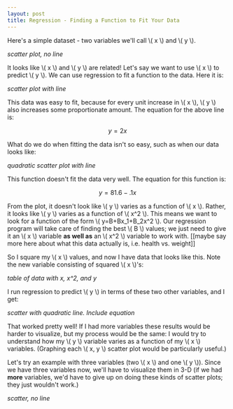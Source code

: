 ```yaml
---
layout: post
title: Regression - Finding a Function to Fit Your Data
---
```


Here's a simple dataset - two variables we'll call \\( x \\) and \\( y \\).

*scatter plot, no line*

It looks like \\( x \\) and \\( y \\) are related! Let's say we want to use \\( x \\) to predict \\( y \\). We can use regression to fit a function to the data. Here it is:

*scatter plot with line*

This data was easy to fit, because for every unit increase in \\( x \\), \\( y \\) also increases some proportionate amount. The equation for the above line is:

$$y=2x$$

What do we do when fitting the data isn't so easy, such as when our data looks like:

*quadratic scatter plot with line*

This function doesn't fit the data very well. The equation for this function is:
 
$$y=81.6-.1x$$

From the plot, it doesn't look like \\( y \\) varies as a function of \\( x \\). Rather, it looks like \\( y \\) varies as a function of \\( x^2 \\). This means we want to look for a function of the form \\( y=B+Bx\_1+B\_2x^2 \\). Our regression program will take care of finding the best \\( B \\) values; we just need to give it an \\( x \\) variable **as well as** an \\( x^2 \\) variable to work with. [[maybe say more here about what this data actually is, i.e. health vs. weight]]

So I square my \\( x \\) values, and now I have data that looks like this. Note the new variable consisting of squared \\( x \\)'s:

*table of data with x, x^2, and y*

I run regression to predict \\( y \\) in terms of these two other variables, and I get:

*scatter with quadratic line. Include equation*

That worked pretty well! If I had more variables these results would be harder to visualize, but my process would be the same: I would try to understand how my \\( y \\) variable varies as a function of my \\( x \\) variables. (Graphing each \\( x, y \\) scatter plot would be particularly useful.)

Let's try an example with three variables (two \\( x \\) and one \\( y \\)). Since we have three variables now, we'll have to visualize them in 3-D (if we had **more** variables, we'd have to give up on doing these kinds of scatter plots; they just wouldn't work.)

*scatter, no line*


